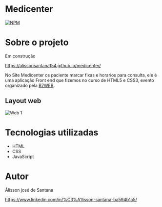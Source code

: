 # Medicenter
[![NPM](https://img.shields.io/npm/l/react)](https://github.com/alissonsantana154/medicenter/blob/master/LICENSE) 

# Sobre o projeto
Em construção

https://alissonsantana154.github.io/medicenter/

 No Site Medicenter os paciente marcar fixas e horarios para consulta, ele é uma aplicação Front end que fizemos no curso de HTML5 e CSS3, evento organizado pela [B7WEB](https://b7web.com.br/fullstack/?ref=I24108426I&gclid=CjwKCAjw8KmLBhB8EiwAQbqNoIZmM7S0i2hSO2KxocuVt4PDmEskAMRuNffEU7LXbNXfVILGlvEIlhoCQSAQAvD_BwE "Site b7web ").


## Layout web

![Web 1](https://media1.giphy.com/media/ERczD3THjAq0mmjqE1/giphy.gif)

# Tecnologias utilizadas


- HTML 
- CSS
- JavaScript


# Autor
Álisson josé de Santana

https://www.linkedin.com/in/%C3%A1lisson-santana-ba594b1a5/

